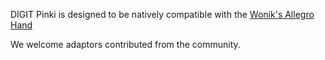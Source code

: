 DIGIT Pinki is designed to be natively compatible with the [Wonik's Allegro Hand](http://wiki.wonikrobotics.com/AllegroHandWiki/index.php/Allegro_Hand) 

We welcome adaptors contributed from the community.
